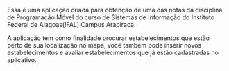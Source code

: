 Essa é uma aplicação criada para obtenção de uma das notas da disciplina de Programação Móvel do curso de Sistemas de Informação do Instituto Federal de Alagoas(IFAL) Campus Arapiraca.

A aplicação tem como finalidade procurar estabelecimentos que estão perto de sua localização no mapa, você também pode inserir novos estabelecimentos e avaliar estabelecimentos que já estão cadastradas no aplicativo.
